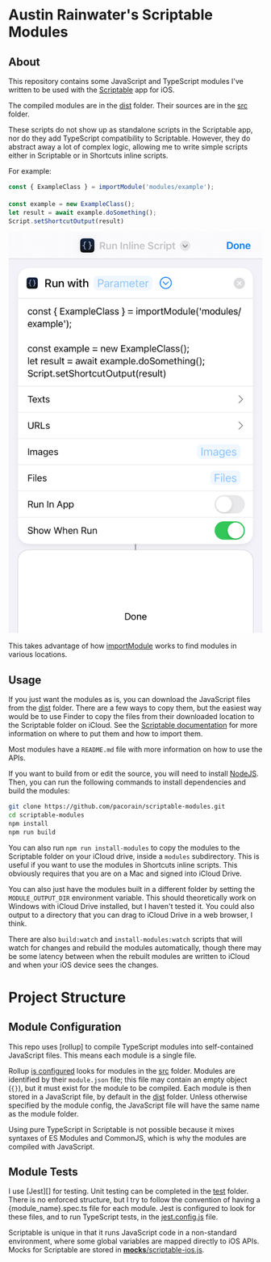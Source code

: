 # Austin Rainwater's Scriptable Modules

## About

This repository contains some JavaScript and TypeScript modules I've written to be used with the 
[Scriptable](https://scriptable.app) app for iOS. 

The compiled modules are in the [dist](dist) folder. Their sources are in the [src](src) folder.

These scripts do not show up as standalone scripts in the Scriptable app, nor do they add TypeScript 
compatibility to Scriptable. However, they do abstract away a lot of complex logic, allowing me to
write simple scripts either in Scriptable or in Shortcuts inline scripts.

For example:

```javascript
const { ExampleClass } = importModule('modules/example');

const example = new ExampleClass();
let result = await example.doSomething();
Script.setShortcutOutput(result)
```

![Example shortcut](img/shortcut.png)

This takes advantage of how [importModule](https://docs.scriptable.app/importmodule/) works to find
modules in various locations.

## Usage

If you just want the modules as is, you can download the JavaScript files from the [dist](dist) folder. There are a few ways to copy them, but the easiest way would be to use Finder to copy the files from their downloaded location to the Scriptable folder on iCloud. See the [Scriptable documentation](https://docs.scriptable.app/importmodule/) for more information on where to put them and how to import them. 

Most modules have a `README.md` file with more information on how to use the APIs.

If you want to build from or edit the source, you will need to install [NodeJS](https://nodejs.org/en/). Then, you can run the following commands to install dependencies and build the modules:

```bash
git clone https://github.com/pacorain/scriptable-modules.git
cd scriptable-modules
npm install
npm run build
```

You can also run `npm run install-modules` to copy the modules to the Scriptable folder on your iCloud drive, inside a `modules` subdirectory. This is useful if you want to use the modules in Shortcuts inline scripts. This obviously requires that you are on a Mac and signed into iCloud Drive. 

You can also just have the modules built in a different folder by setting the `MODULE_OUTPUT_DIR` environment variable. This should theoretically work on Windows with iCloud Drive installed, but I haven't tested it. You could also output to a directory that you can drag to iCloud Drive in a web browser, I think.

There are also `build:watch` and `install-modules:watch` scripts that will watch for changes and rebuild the modules automatically, though there may be some latency between when the rebuilt modules are written to iCloud and when your iOS device sees the changes.

# Project Structure

## Module Configuration

This repo uses [rollup] to compile TypeScript modules into self-contained JavaScript files. This means each module is a single file.

Rollup [is configured](rollup.config.js) looks for modules in the [src](src) folder. Modules are identified by their `module.json` file; this file may contain an empty object (`{}`), but it must exist for the module to be compiled. Each module is then stored in a JavaScript file, by default in the [dist](dist) folder. Unless otherwise specified by the module config, the JavaScript file will have the same name as the module folder.

Using pure TypeScript in Scriptable is not possible because it mixes syntaxes of ES Modules and CommonJS, which is why the modules are compiled with JavaScript.

## Module Tests

I use [Jest][] for testing. Unit testing can be completed in the [test](test) folder. There is no enforced structure, but I try to follow the convention of having a {module_name}.spec.ts file for each module. Jest is configured to look for these files, and to run TypeScript tests, in the [jest.config.js](jest.config.js) file.

Scriptable is unique in that it runs JavaScript code in a non-standard environment, where some global variables are mapped directly to iOS APIs. Mocks for Scriptable are stored in [__mocks__/scriptable-ios.js]().
